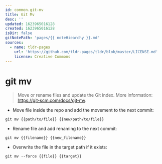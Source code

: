 ```yaml
---
id: common.git-mv
title: Git Mv
desc: ''
updated: 1623965016128
created: 1623965016128
isDir: false
gitNotePath: 'pages/{{ noteHiearchy }}.md'
sources:
  - name: tldr-pages
    url: 'https://github.com/tldr-pages/tldr/blob/master/LICENSE.md'
    license: Creative Commons
---
```

# git mv

> Move or rename files and update the Git index.
> More information: <https://git-scm.com/docs/git-mv>.

- Move file inside the repo and add the movement to the next commit:

`git mv {{path/to/file}} {{new/path/to/file}}`

- Rename file and add renaming to the next commit:

`git mv {{filename}} {{new_filename}}`

- Overwrite the file in the target path if it exists:

`git mv --force {{file}} {{target}}`

